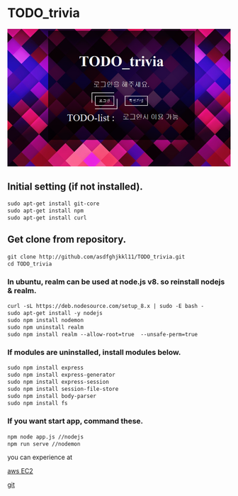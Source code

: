 # TODO_trivia
![img0](https://github.com/asdfghjkkl11/TODO_trivia/blob/master/public/images/trivia.PNG)
## Initial setting (if not installed).
  ```
  sudo apt-get install git-core
  sudo apt-get install npm
  sudo apt-get install curl
  ```
## Get clone from repository.
  ```
  git clone http://github.com/asdfghjkkl11/TODO_trivia.git
  cd TODO_trivia
  ```
### In ubuntu, realm can be used at node.js v8. so reinstall nodejs & realm.
  ```
  curl -sL https://deb.nodesource.com/setup_8.x | sudo -E bash -
  sudo apt-get install -y nodejs
  sudo npm install nodemon
  sudo npm uninstall realm
  sudo npm install realm --allow-root=true  --unsafe-perm=true
  ```
### If modules are uninstalled, install modules below.
  ```
  sudo npm install express
  sudo npm install express-generator
  sudo npm install express-session
  sudo npm install session-file-store
  sudo npm install body-parser
  sudo npm install fs
  ```
### If you want start app, command these.
  ```
  npm node app.js //nodejs
  npm run serve //nodemon
  ```
you can experience at 

[aws EC2](http://13.125.216.93:3000)

[git](https://github.com/asdfghjkkl11/TODO_trivia.git)
